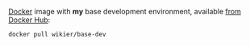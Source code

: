[Docker](http://www.docker.com/) image with **my** base development environment, 
available [from Docker Hub](https://hub.docker.com/r/wikier/base-dev/):

    docker pull wikier/base-dev


